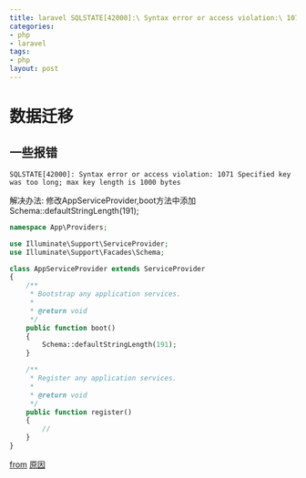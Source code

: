 ```yaml
---
title: laravel SQLSTATE[42000]:\ Syntax error or access violation:\ 1071 Specified key was too long; max key length is 1000 bytes
categories: 
- php
- laravel
tags:
- php
layout: post
---
```

# 数据迁移

## 一些报错
```mysql
SQLSTATE[42000]: Syntax error or access violation: 1071 Specified key was too long; max key length is 1000 bytes
```
解决办法: 修改AppServiceProvider,boot方法中添加Schema::defaultStringLength(191);
```php
namespace App\Providers;

use Illuminate\Support\ServiceProvider;
use Illuminate\Support\Facades\Schema;

class AppServiceProvider extends ServiceProvider
{
    /**
     * Bootstrap any application services.
     *
     * @return void
     */
    public function boot()
    {
        Schema::defaultStringLength(191);
    }

    /**
     * Register any application services.
     *
     * @return void
     */
    public function register()
    {
        //
    }
}
```
[from](http://www.cnblogs.com/betx/p/6544090.html)
[原因](https://laravel.com/docs/master/migrations#creating-indexes)

